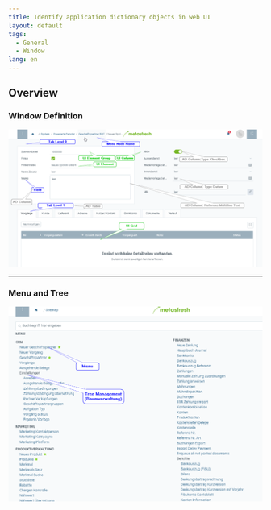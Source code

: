 ```yaml
---
title: Identify application dictionary objects in web UI
layout: default
tags:  
  - General
  - Window
lang: en
---
```


## Overview

### Window Definition

![](assets/window_definition_overview.png)

---

### Menu and Tree

![](assets/menu_tree_overview.png)
